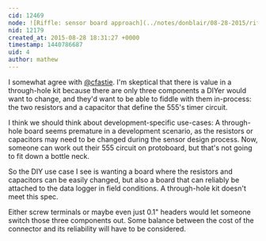 ```yaml
---
cid: 12469
node: ![Riffle: sensor board approach](../notes/donblair/08-28-2015/riffle-sensor-board-approach)
nid: 12179
created_at: 2015-08-28 18:31:27 +0000
timestamp: 1440786687
uid: 4
author: mathew
---
```


I somewhat agree with [@cfastie](/profile/cfastie).  I'm skeptical that there is value in a through-hole kit because there are only three components a DIYer would want to change, and they'd want to be able to fiddle with them in-process:  the two resistors and a capacitor that define the 555's timer circuit.

 I think we should think about development-specific use-cases:
A through-hole board seems premature in a development scenario, as the resistors or capacitors may need to be changed during the sensor design process. Now, someone can work out their 555 circuit on protoboard, but that's not going to fit down a bottle neck.

So the DIY use case I see is wanting a board where the resistors and capacitors can be easily changed, but also a board that can reliably be attached to the data logger in field conditions.  A through-hole kit doesn't meet this spec.

Either screw terminals or maybe even just 0.1" headers would let someone switch those three components out.  Some balance between the cost of the connector and its reliability will have to be considered.